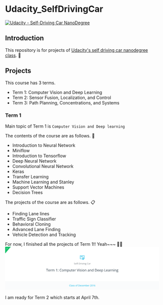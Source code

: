 # Udacity_SelfDrivingCar
[![Udacity - Self-Driving Car NanoDegree](https://s3.amazonaws.com/udacity-sdc/github/shield-carnd.svg)](http://www.udacity.com/drive)

## Introduction 

This repository is for projects of [Udacity's self driving car nanodegree class](https://www.udacity.com/drive). 
:blue_car:

## Projects 

This course has 3 terms. 
* Term 1: Computer Vision and Deep Learning 
* Term 2: Sensor Fusion, Localization, and Control
* Term 3: Path Planning, Concentrations, and Systems

### Term 1
Main topic of Term 1 is `Computer Vision and Deep learning` 

The contents of the course are as follows. :notebook_with_decorative_cover:
* Introduction to Neural Network
* Miniflow
* Introduction to Tensorflow 
* Deep Neural Network
* Convolutional Neural Network
* Keras
* Transfer Learning
* Machine Learning and Stanley 
* Support Vector Machines 
* Decision Trees

The projects of the course are as follows. :clipboard:
* Finding Lane lines 
* Traffic Sign Classifier 
* Behavioral Cloning 
* Advanced Lane Finding 
* Vehicle Detection and Tracking 

For now, I finished all the projects of Term 1!! Yeah~~~ :tada::tada:
<img src="./Img_readme/Term1_finished.png" width="500" alt="image" />

I am ready for Term 2 which starts at April 7th. 
